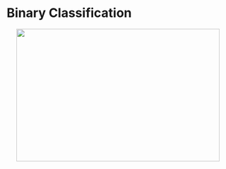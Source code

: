 # Binary Classification

<p align="center">
  <img width="460" height="300" src="https://media-exp1.licdn.com/dms/image/C510BAQEEBs9SDDcsqg/company-logo_200_200/0/1555057697060?e=1646265600&v=beta&t=GfH5y89gRColK9Lq4JySLTNHU4qTo5XYX1-d8w5SGfM">
</p>

